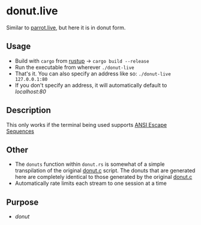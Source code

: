 # donut.live

Similar to [parrot.live](https://github.com/hugomd/parrot.live), but here it is in donut form.

## Usage
+ Build with `cargo` from [rustup](https://rustup.rs/) $\to$ `cargo build --release`
+ Run the executable from wherever `./donut-live`
+ That's it. You can also specify an address like so: `./donut-live 127.0.0.1:80`
+ If you don't specify an address, it will automatically default to *localhost:80*

## Description
This only works if the terminal being used supports [ANSI Escape Sequences](https://gist.github.com/fnky/458719343aabd01cfb17a3a4f7296797)

## Other
- The `donuts` function within `donut.rs` is somewhat of a simple transpilation of the original [donut.c](https://www.a1k0n.net/2011/07/20/donut-math.html) script. The donuts that are generated here are completely identical to those generated by the original [donut.c](https://www.a1k0n.net/2011/07/20/donut-math.html)
- Automatically rate limits each stream to one session at a time

## Purpose
- *donut*